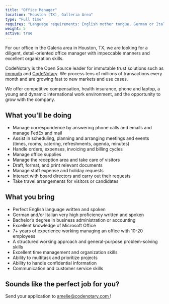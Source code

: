 ```yaml
---
title: "Office Manager"
location: "Houston (TX), Galleria Area" 
type: "Full time" 
requires: "Language requirements: English mother tongue, German or Italian fluent"
weight: 5
active: true
---
```


For our office in the Galeria area in Houston, TX, we are looking for a diligent, detail-oriented office manager with impeccable manners and excellent organization skills.

CodeNotary is the Open Source leader for immutable trust solutions such as [immudb](http://www.immudb.io/) and [CodeNotary](http://www.codenotary.io/). We process tens of millions of transactions every month and are growing fast to new markets and use cases.

We offer competitive compensation, health insurance, phone and laptop, a young and dynamic international work environment, and the opportunity to grow with the company.

## What you'll be doing

- Manage correspondence by answering phone calls and emails and manage FedEx and mail
- Assist in scheduling, planning and arranging meetings and events (times, rooms, catering, refreshments, agenda, minutes)
- Handle orders, expenses, invoicing and billing cycles
- Manage office supplies
- Manage the reception area and take care of visitors
- Draft, format, and print relevant documents
- Manage staff expense and holiday requests
- Interact with board directors and carry out their requests
- Take travel arrangements for visitors or candidates

## What you bring

- Perfect English language written and spoken
- German and/or Italian very high proficiency written and spoken
- Bachelor’s degree in business administration or accounting
- Excellent knowledge of Microsoft Office
- 7+ years of experience working managing an office with 10-20 employees
- A structured working approach and general-purpose problem-solving skills
- Excellent time management and organization skills
- Ability to multitask and prioritize projects
- Ability to handle confidential information
- Communication and customer service skills

## Sounds like the perfect job for you?

Send your application to [amelie@codenotary.com ](amelie@codenotary.com )!
